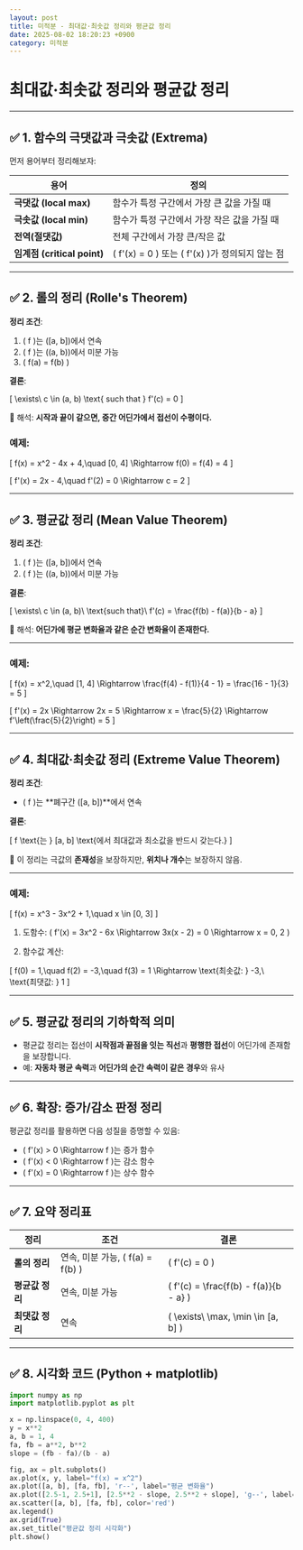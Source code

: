 ```yaml
---
layout: post
title: 미적분 - 최대값·최솟값 정리와 평균값 정리
date: 2025-08-02 18:20:23 +0900
category: 미적분
---
```

# 최대값·최솟값 정리와 평균값 정리

---

## ✅ 1. 함수의 극댓값과 극솟값 (Extrema)

먼저 용어부터 정리해보자:

| 용어 | 정의 |
|------|------|
| **극댓값 (local max)** | 함수가 특정 구간에서 가장 큰 값을 가질 때 |
| **극솟값 (local min)** | 함수가 특정 구간에서 가장 작은 값을 가질 때 |
| **전역(절댓값)** | 전체 구간에서 가장 큰/작은 값 |
| **임계점 (critical point)** | \( f'(x) = 0 \) 또는 \( f'(x) \)가 정의되지 않는 점 |

---

## ✅ 2. 롤의 정리 (Rolle's Theorem)

**정리 조건**:

1. \( f \)는 \([a, b]\)에서 연속
2. \( f \)는 \((a, b)\)에서 미분 가능
3. \( f(a) = f(b) \)

**결론**:

\[
\exists\ c \in (a, b) \text{ such that } f'(c) = 0
\]

📌 해석: **시작과 끝이 같으면, 중간 어딘가에서 접선이 수평이다.**

### 예제:

\[
f(x) = x^2 - 4x + 4,\quad [0, 4]
\Rightarrow f(0) = f(4) = 4
\]

\[
f'(x) = 2x - 4,\quad f'(2) = 0 \Rightarrow c = 2
\]

---

## ✅ 3. 평균값 정리 (Mean Value Theorem)

**정리 조건**:

1. \( f \)는 \([a, b]\)에서 연속
2. \( f \)는 \((a, b)\)에서 미분 가능

**결론**:

\[
\exists\ c \in (a, b)\ \text{such that}\ f'(c) = \frac{f(b) - f(a)}{b - a}
\]

📌 해석: **어딘가에 평균 변화율과 같은 순간 변화율이 존재한다.**

---

### 예제:

\[
f(x) = x^2,\quad [1, 4]
\Rightarrow \frac{f(4) - f(1)}{4 - 1} = \frac{16 - 1}{3} = 5
\]

\[
f'(x) = 2x \Rightarrow 2x = 5 \Rightarrow x = \frac{5}{2}
\Rightarrow f'\left(\frac{5}{2}\right) = 5
\]

---

## ✅ 4. 최대값·최솟값 정리 (Extreme Value Theorem)

**정리 조건**:

- \( f \)는 **폐구간 \([a, b]\)**에서 연속

**결론**:

\[
f \text{는 } [a, b] \text{에서 최대값과 최소값을 반드시 갖는다.}
\]

📌 이 정리는 극값의 **존재성**을 보장하지만, **위치나 개수**는 보장하지 않음.

---

### 예제:

\[
f(x) = x^3 - 3x^2 + 1,\quad x \in [0, 3]
\]

1. 도함수: \( f'(x) = 3x^2 - 6x \Rightarrow 3x(x - 2) = 0 \Rightarrow x = 0, 2 \)

2. 함수값 계산:

\[
f(0) = 1,\quad f(2) = -3,\quad f(3) = 1
\Rightarrow \text{최솟값: } -3,\ \text{최댓값: } 1
\]

---

## ✅ 5. 평균값 정리의 기하학적 의미

- 평균값 정리는 접선이 **시작점과 끝점을 잇는 직선**과 **평행한 접선**이 어딘가에 존재함을 보장합니다.
- 예: **자동차 평균 속력**과 **어딘가의 순간 속력이 같은 경우**와 유사

---

## ✅ 6. 확장: 증가/감소 판정 정리

평균값 정리를 활용하면 다음 성질을 증명할 수 있음:

- \( f'(x) > 0 \Rightarrow f \)는 증가 함수
- \( f'(x) < 0 \Rightarrow f \)는 감소 함수
- \( f'(x) = 0 \Rightarrow f \)는 상수 함수

---

## ✅ 7. 요약 정리표

| 정리 | 조건 | 결론 |
|------|------|-------|
| **롤의 정리** | 연속, 미분 가능, \( f(a) = f(b) \) | \( f'(c) = 0 \) |
| **평균값 정리** | 연속, 미분 가능 | \( f'(c) = \frac{f(b) - f(a)}{b - a} \) |
| **최댓값 정리** | 연속 | \( \exists\ \max, \min \in [a, b] \) |

---

## ✅ 8. 시각화 코드 (Python + matplotlib)

```python
import numpy as np
import matplotlib.pyplot as plt

x = np.linspace(0, 4, 400)
y = x**2
a, b = 1, 4
fa, fb = a**2, b**2
slope = (fb - fa)/(b - a)

fig, ax = plt.subplots()
ax.plot(x, y, label="f(x) = x^2")
ax.plot([a, b], [fa, fb], 'r--', label="평균 변화율")
ax.plot([2.5-1, 2.5+1], [2.5**2 - slope, 2.5**2 + slope], 'g--', label="접선 (f'=5)")
ax.scatter([a, b], [fa, fb], color='red')
ax.legend()
ax.grid(True)
ax.set_title("평균값 정리 시각화")
plt.show()
```